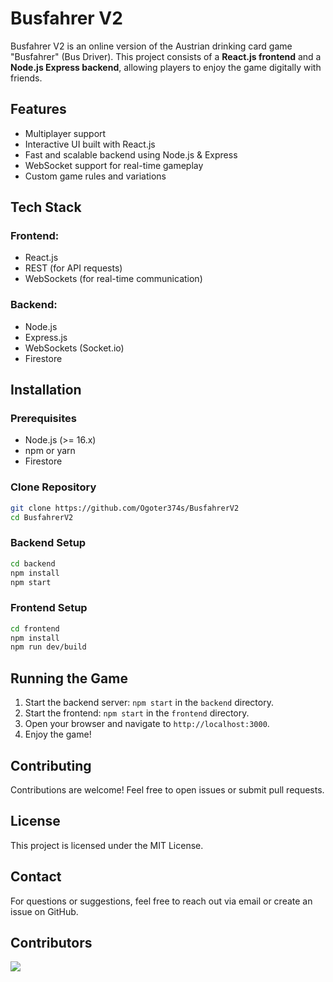 # Busfahrer V2

Busfahrer V2 is an online version of the Austrian drinking card game "Busfahrer" (Bus Driver). This project consists of a **React.js frontend** and a **Node.js Express backend**, allowing players to enjoy the game digitally with friends.

## Features
- Multiplayer support
- Interactive UI built with React.js
- Fast and scalable backend using Node.js & Express
- WebSocket support for real-time gameplay
- Custom game rules and variations

## Tech Stack
### Frontend:
- React.js
- REST (for API requests)
- WebSockets (for real-time communication)

### Backend:
- Node.js
- Express.js
- WebSockets (Socket.io)
- Firestore

## Installation
### Prerequisites
- Node.js (>= 16.x)
- npm or yarn
- Firestore

### Clone Repository
```sh
git clone https://github.com/Ogoter374s/BusfahrerV2
cd BusfahrerV2
```

### Backend Setup
```sh
cd backend
npm install
npm start
```

### Frontend Setup
```sh
cd frontend
npm install
npm run dev/build
```

## Running the Game
1. Start the backend server: `npm start` in the `backend` directory.
2. Start the frontend: `npm start` in the `frontend` directory.
3. Open your browser and navigate to `http://localhost:3000`.
4. Enjoy the game!

## Contributing
Contributions are welcome! Feel free to open issues or submit pull requests.

## License
This project is licensed under the MIT License.

## Contact
For questions or suggestions, feel free to reach out via email or create an issue on GitHub.

## Contributors
<a href="https://github.com/Ogoter374s/BusfahrerV2/graphs/contributors">
  <img src="https://contrib.rocks/image?repo=Ogoter374s/BusfahrerV2" />
</a>
